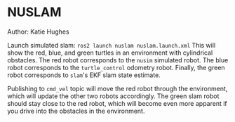 # NUSLAM
Author: Katie Hughes

Launch simulated slam:
`ros2 launch nuslam nuslam.launch.xml`
This will show the red, blue, and green turtles in an environment with cylindrical obstacles. The red robot corresponds to the `nusim` simulated robot. The blue robot corresponds to the `turtle_control` odometry robot. Finally, the green robot corresponds to `slam`'s EKF slam state estimate.

Publishing to `cmd_vel` topic will move the red robot through the environment, which will update the other two robots accordingly. The green slam robot should stay close to the red robot, which will become even more apparent if you drive into the obstacles in the environment.

